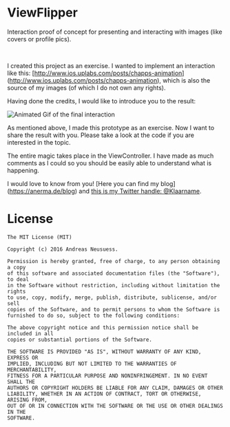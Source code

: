# ViewFlipper
Interaction proof of concept for presenting and interacting with images (like covers or profile pics).

<br>

I created this project as an exercise. I wanted to implement an interaction like this: [http://www.ios.uplabs.com/posts/chapps-animation] (http://www.ios.uplabs.com/posts/chapps-animation), which is also the source of my images (of which I do not own any rights).

Having done the credits, I would like to introduce you to the result: 

![Animated Gif of the final interaction](Preview.gif)

As mentioned above, I made this prototype as an exercise. Now I want to share the result with you. Please take a look at the code if you are interested in the topic.

The entire magic takes place in the ViewController. I have made as much comments as I could so you should be easily able to understand what is happening.

I would love to know from you!
[Here you can find my blog] (https://anerma.de/blog) and [this is my Twitter handle: @Klaarname](https://twitter.com/Klaarname).

# License
```
The MIT License (MIT)

Copyright (c) 2016 Andreas Neusuess.

Permission is hereby granted, free of charge, to any person obtaining a copy
of this software and associated documentation files (the "Software"), to deal
in the Software without restriction, including without limitation the rights
to use, copy, modify, merge, publish, distribute, sublicense, and/or sell
copies of the Software, and to permit persons to whom the Software is
furnished to do so, subject to the following conditions:

The above copyright notice and this permission notice shall be included in all
copies or substantial portions of the Software.

THE SOFTWARE IS PROVIDED "AS IS", WITHOUT WARRANTY OF ANY KIND, EXPRESS OR
IMPLIED, INCLUDING BUT NOT LIMITED TO THE WARRANTIES OF MERCHANTABILITY,
FITNESS FOR A PARTICULAR PURPOSE AND NONINFRINGEMENT. IN NO EVENT SHALL THE
AUTHORS OR COPYRIGHT HOLDERS BE LIABLE FOR ANY CLAIM, DAMAGES OR OTHER
LIABILITY, WHETHER IN AN ACTION OF CONTRACT, TORT OR OTHERWISE, ARISING FROM,
OUT OF OR IN CONNECTION WITH THE SOFTWARE OR THE USE OR OTHER DEALINGS IN THE
SOFTWARE.
```